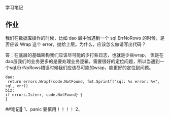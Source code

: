 学习笔记
## 作业
我们在数据库操作的时候，比如 dao 层中当遇到一个 sql.ErrNoRows 的时候，是否应该 Wrap 这个 error，抛给上层。为什么，应该怎么做请写出代码？

答：在底层的基础架构我们应该尽可能的少打些日志，也就是少些wrap，
但是在dao层我们的业务更多的是要处理业务逻辑，需要很好的定位问题，所以当遇到一个sql.ErrNoRows错误时候我们应该尽可能的wrap，能更好的定位到问题。

```
dao: 
 return errors.Wrapf(code.NotFound, fmt.Sprintf("sql: %s error: %v", sql, err))
biz:
if errors.Is(err, code.NotFound} {
}
```
##笔记📒
1、panic 要慎用！！！！
2、